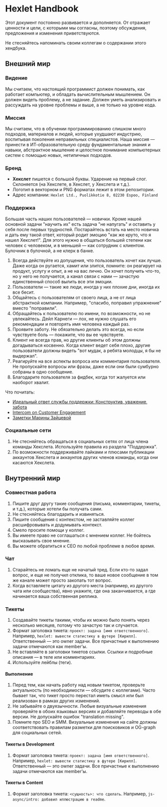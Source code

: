 # Hexlet Handbook

Этот документ постоянно развивается и дополняется. От отражает ценности и цели, с которыми мы согласны, поэтому обсуждения, предложения и изменения приветствуются.

Не стесняйтесь напоминать своим коллегам о содержании этого хендбука.

## Внешний мир

### Видение

Мы считаем, что настоящий программист должен понимать, как работает компьютер, и обладать вычислительным мышлением. Он должен видеть проблему, а не задание. Должен уметь анализировать и рассуждать на уровне проблемы и выше, а не только на уровне кода.

### Миссия

Мы считаем, что в обучении программированию слишком много подходов, материалов и людей, которые ухудшают индустрию, воспитывая поколения неправильных специалистов. Наша миссия — принести в ИТ-образовательную среду фундаментальные знания и навыки, абстрактное мышление и целостное понимание компьютерных систем с помощью новых, нетипичных подходов. 

### Бренд

- **Хекслет** пишется с большой буквы. Ударение на первый слог. Склоняется (на Хекслете, в Хекслет, у Хекслета и т.д.).
- Логотип в векторном и PNG форматах лежит в этом репозитории.
- Адрес компании: `Hexlet Ltd., Puolikkotie 8, 02230 Espoo, Finland`

### Поддержка

Большая часть наших пользователей — новички. Кроме нашей основной задачи "научить их" есть задача "не напугать" и оставить у себя после первых трудностей. Постарайтесь встать на место новичка и дать ему такой ответ, который родит эмоцию "как же круто, что я нашел Хекслет!". Для этого нужно в общаться большей степени как человек с человеком, и в меньшей — как сотрудник с клиентом. Булочник в булочной, а не клерк в банке.

1. Всегда действуйте из допущения, что пользователь хочет как лучше. Даже когда он ругается, хамит или злится, помните: он реагирует на продукт, услугу и опыт, а не на вас лично. Он хочет получить что-то, но у него не получается, а канал связи с нами — зачастую единственный способ вылить все эти эмоции. 
1. Пользователи — такие же люди, иногда у них плохие дни, иногда их все бесит. 
1. Общайтесь с пользователям от своего лица, а не от лица абстрактной компании. Например, "спасибо, поправил упражнение" вместо "поправили".
1. Обращайтесь к пользователю по имени, по возможности, но не увлекайтесь. Дейл Карнеги — лох, не нужно слушать его рекомендации и повторять имя человека каждый раз.
1. Проявите заботу. Не обязательно делать это всегда, но если чувствуете боль — покажите, что вы ее чувствуете.
1. Клиент не всегда прав, но другие клиенты об этом должны догадываться косвенно. Когда клиент ведет себя плохо, другие пользователи должны видеть "вот мудак, а ребята молодцы, я бы не выдержал".
1. Реагируйте на все аспекты вопроса или комментария пользователя. Не пропускайте вопросы или фразы, даже если они были сумбурно собраны в одно сообщение. 
1. Благодарите пользователя за фидбек, когда тот жалуется или наоборот хвалит.

Что почитать:
- [Идеальный ответ службы поддержки: Конструктив, уважение, забота](http://priunil.ru/all/otvet-podderzhki/)
- [Intercom on Customer Engagement](https://www.intercom.com/books/customer-engagement)
- [Заметки Марины Зайцевой](https://medium.com/@marin_k_a)

### Социальные сети

1. Не стесняйтесь обращаться в социальных сетях от лица члена команды Хекслета. Используйте правила из раздела "Поддержка".
1. По возможности поддерживайте лайками и плюсами публикации аккаунтов Хекслета и аккаунтов других членов команды, когда они касаются Хекслета.

## Внутренний мир

### Совместная работа

1. Пишите друг другу такие сообщения (письма, комментарии, тикеты, и т.д.), которые хотели бы получать сами.
1. Не стесняйтесь благодарить и извиняться.
1. Пишите сообщения с контекстом, не заставляйте коллег расшифровывать и додумывать контекст. 
1. Смело просите помощи у коллег.
1. Вы имеете право не соглашаться с мнением коллег. Не бойтесь высказывать свое мнение.
1. Вы можете обратиться к CEO по любой проблеме в любое время.

### Чат

1. Старайтесь не ломать еще не начатый тред. Если кто-то задал вопрос, и еще не получил отклика, то ваше новое сообщение в том же канале может просто закопать тот вопрос.
1. Когда вставляете цитату из другого места (например, из другого чата или сообщества), явно укажите, где она заканчивается, а где начинается ваша собственная реплика.

### Тикеты 

1. Создавайте тикеты такими, чтобы их можно было понять через несколько месяцев, потому что зачастую так и случается.
1. Формат заголовка тикета: `проект: задача [имя ответственного]`. Например, `hexlet: вывести статистику в футере [Кирилл]`. Ответственный — это owner задачи. Все причастные к выполнению задачи отмечаются как member'ы.
1. Не вставляйте в заголовки тикетов ссылки. Ссылки и подробные описания — в теле или комментариях.
1. Используйте лейблы (теги).

#### Выполнение

1. Перед тем, как начать работу над новым тикетом, проверьте актуальность (по необходимости — обсудите с коллегами). Часто бывает так, что тикет просто перестал иметь смысл или был реализован в рамках других изменений.
1. Не забывайте о двуязычности. Любые визуальные изменения проверяйте в обоих языковых версиях и добавляйте переводы в обе версии. Не допускайте ошибок "translation missing".
1. Помните про SEO и SMM. Визуальные изменения на сайте должны соответствовать правилам разметки для поисковиков и OG-graph для социальных сетей.

#### Тикеты в Development
1. Формат заголовка тикета: `проект: задача [имя ответственного]`. Например, `hexlet: вывести статистику в футере [Кирилл]`. Ответственный — это owner задачи. Все причастные к выполнению задачи отмечаются как member'ы.

#### Тикеты в Content
1. Формат заголовка тикета: `<сущность>: что сделать`. Например, `js-async/intro: добавил иллюстрацию в readme`.
